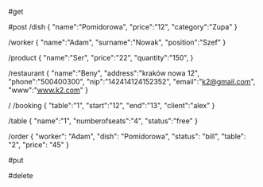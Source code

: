 

#get

#post
/dish
{
"name":"Pomidorowa",
"price":"12",
"category":"Zupa"
}

/worker
{
"name":"Adam",
"surname":"Nowak",
"position":"Szef"
}

/product
{
"name":"Ser",
"price":"22",
"quantity":"150",
}

/restaurant
{
"name":"Beny",
"address":"kraków nowa 12",
"phone":"500400300",
"nip":"142414124152352",
"email":"k2@gmail.com",
"www":"www.k2.com"
}

/
/booking
{
"table":"1",
"start":"12",
"end":"13",
"client":"alex"
}

/table
{
"name":"1",
"numberofseats":"4",
"status":"free"
}

/order
{
  "worker": "Adam",
  "dish": "Pomidorowa",
  "status": "bill",
  "table": "2",
  "price": "45"
}

#put

#delete


